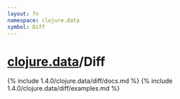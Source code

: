 ```yaml
---
layout: fn
namespace: clojure.data
symbol: Diff
---
```


# [clojure.data](../)/Diff

{% include 1.4.0/clojure.data/diff/docs.md %}
{% include 1.4.0/clojure.data/diff/examples.md %}

